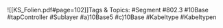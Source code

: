 
![[KS_Folien.pdf#page=102]]Tags & Topics:
   #Segment
   #802.3
   #10Base
   #tapController
   #Sublayer
   #a)10Base5
   #c)10Base
   #Kabeltype
   #Kabeltypen